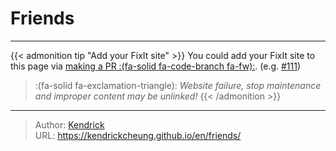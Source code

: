 # Friends


---

{{< admonition tip "Add your FixIt site" >}}
You could add your FixIt site to this page via [making a PR :(fa-solid fa-code-branch fa-fw):](https://github.com/hugo-fixit/FixIt/pulls). (e.g. [#111](https://github.com/hugo-fixit/FixIt/pull/111))

> :(fa-solid fa-exclamation-triangle): *Website failure, stop maintenance and improper content may be unlinked!*
{{< /admonition >}}


---

> Author: [Kendrick](https://kendrickcheung.github.io/)  
> URL: https://kendrickcheung.github.io/en/friends/  

